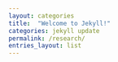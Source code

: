 ```yaml
---
layout: categories
title:  "Welcome to Jekyll!"
categories: jekyll update
permalink: /research/
entries_layout: list
---
```

